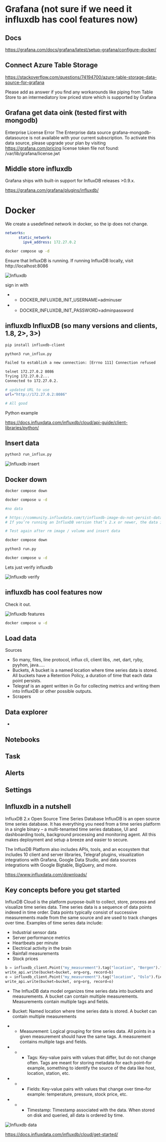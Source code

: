 # Grafana (not sure if we need it influxdb has cool features now)

## Docs

https://grafana.com/docs/grafana/latest/setup-grafana/configure-docker/

## Connect Azure Table Storage

https://stackoverflow.com/questions/74194700/azure-table-storage-data-source-for-grafana

Please add as answer if you find any workarounds like piping from Table Store to an intermediatory low priced store which is supported by Grafana

## Grafana get data oink (tested first with mongodb)

Enterprise License Error
The Enterprise data source grafana-mongodb-datasource is not available with your current subscription. To activate this data source, please upgrade your plan by visiting https://grafana.com/pricing
license token file not found: /var/lib/grafana/license.jwt

## Middle store influxdb

Grafana ships with built-in support for InfluxDB releases >0.9.x.

https://grafana.com/grafana/plugins/influxdb/

# Docker

We create a usedefined network in docker, so the ip does not change.

```yml
networks:
      static_network:
        ipv4_address: 172.27.0.2
```

```bash
docker compose up -d
```

Ensure that InfluxDB is running. If running InfluxDB locally, visit http://localhost:8086


![Influxdb](https://github.com/spawnmarvel/learning-docker/blob/main/prod-ish/influxdb_py/images/influxdb.jpg)

sign in with
* - DOCKER_INFLUXDB_INIT_USERNAME=adminuser
* - DOCKER_INFLUXDB_INIT_PASSWORD=adminpassword

## influxdb InfluxDB (so many versions and clients, 1.8, 2>, 3>)

```bash
pip install influxdb-client

python3 run_influx.py

Failed to establish a new connection: [Errno 111] Connection refused

telnet 172.27.0.2 8086
Trying 172.27.0.2...
Connected to 172.27.0.2.

# updated URL to use
url="http://172.27.0.2:8086"

# All good
```

Python example

https://docs.influxdata.com/influxdb/cloud/api-guide/client-libraries/python/

## Insert data

```bash
python3 run_influx.py

```

![Influxdb insert](https://github.com/spawnmarvel/learning-docker/blob/main/prod-ish/influxdb_py/images/influxdb_insert.jpg)



## Docker down

```bash
docker compose down

docker compose u -d

#no data

# https://community.influxdata.com/t/influxdb-image-do-not-persist-data-in-docker-volume-docker-compose-stack/31193
# If you’re running an InfluxDB version that’s 2.x or newer, the data is stored in /var/lib/influxdb2. If you’re using this version, modify your volume mapping like this: - vol_influxdb:/var/lib/influxdb2

# Test again after rm image / volume and insert data

docker compose down

python3 run.py

docker compose u -d
```

Lets just verify influxdb

![Influxdb verify](https://github.com/spawnmarvel/learning-docker/blob/main/prod-ish/influxdb_py/images/verify_influx.jpg)


## influxdb has cool features now

Check it out.

![Influxdb features](https://github.com/spawnmarvel/learning-docker/blob/main/prod-ish/influxdb_py/images/influxdb_features.jpg)

```bash
docker compose u -d

```

## Load data

Sources
* So many, files, line protocol, influx cli, client libs, .net, dart, ryby, pyyhon, java.....
* Buckets, A bucket is a named location where time series data is stored. All buckets have a Retention Policy, a duration of time that each data point persists.
* Telegraf is an agent written in Go for collecting metrics and writing them into InfluxDB or other possible outputs.
* Scrapers

## Data explorer

* 

## Notebooks

## Task

## Alerts

## Settings

## Influxdb in a nutshell

InfluxDB 2.x Open Source Time Series Database
InfluxDB is an open source time series database. It has everything you need from a time series platform in a single binary – a multi-tenanted time series database, UI and dashboarding tools, background processing and monitoring agent. All this makes deployment and setup a breeze and easier to secure.

The InfluxDB Platform also includes APIs, tools, and an ecosystem that includes 10 client and server libraries, Telegraf plugins, visualization integrations with Grafana, Google Data Studio, and data sources integrations with Google Bigtable, BigQuery, and more.

https://www.influxdata.com/downloads/

## Key concepts before you get started

InfluxDB Cloud is the platform purpose-built to collect, store, process and visualize time series data. Time series data is a sequence of data points indexed in time order. Data points typically consist of successive measurements made from the same source and are used to track changes over time. Examples of time series data include:

* Industrial sensor data
* Server performance metrics
* Heartbeats per minute
* Electrical activity in the brain
* Rainfall measurements
* Stock prices

```py
b = influxdb_client.Point("my_measurement").tag("location", "Bergen").field("temperature", ran1)
write_api.write(bucket=bucket, org=org, record=b)
o = influxdb_client.Point("my_measurement").tag("location", "Oslo").field("temperature", (ran1+5))
write_api.write(bucket=bucket, org=org, record=o)
```

* The InfluxDB data model organizes time series data into buckets and measurements. A bucket can contain multiple measurements. Measurements contain multiple tags and fields.

* Bucket: Named location where time series data is stored. A bucket can contain multiple measurements
* * Measurement: Logical grouping for time series data. All points in a given measurement should have the same tags. A measurement contains multiple tags and fields.
* * * Tags: Key-value pairs with values that differ, but do not change often. Tags are meant for storing metadata for each point–for example, something to identify the source of the data like host, location, station, etc.
* * * Fields: Key-value pairs with values that change over time–for example: temperature, pressure, stock price, etc.
* * * Timestamp: Timestamp associated with the data. When stored on disk and queried, all data is ordered by time.


![Influxdb data](https://github.com/spawnmarvel/learning-docker/blob/main/prod-ish/influxdb_py/images/influxdb_data.jpg)

https://docs.influxdata.com/influxdb/cloud/get-started/










